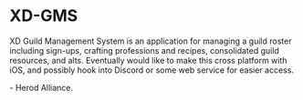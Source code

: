# XD-GMS

XD Guild Management System is an application for managing a guild roster including sign-ups, crafting professions and recipes, consolidated guild resources, and alts.
Eventually would like to make this cross platform with iOS, and possibly hook into Discord or some web service for easier access.

<XD> - Herod Alliance.
